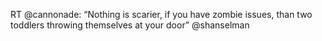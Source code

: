 <!--
id: 180312896
link: http://kevinisom.info/post/180312896/rt-cannonade-nothing-is-scarier-if-you-have
slug: rt-cannonade-nothing-is-scarier-if-you-have
date: Sat Sep 05 2009 22:17:30 GMT+1200 (NZST)
raw: {"blog_name":"kevinisom","id":180312896,"post_url":"http://kevinisom.info/post/180312896/rt-cannonade-nothing-is-scarier-if-you-have","slug":"rt-cannonade-nothing-is-scarier-if-you-have","type":"text","date":"2009-09-05 10:17:30 GMT","timestamp":1252145850,"state":"published","format":"html","reblog_key":"zRlTRfc3","tags":[],"short_url":"http://tmblr.co/Zw68YyAlrj0","highlighted":[],"feed_item":"http://twitter.com/kev_nz/statuses/3775463091","from_feed_id":"650289","note_count":0,"title":null,"body":"<p>RT @cannonade: &#8220;Nothing is scarier, if you have zombie issues, than two toddlers throwing themselves at your door&#8221; @shanselman</p>"}
publish: 2009-09-05
tags: 
title: null
-->


RT @cannonade: “Nothing is scarier, if you have zombie issues, than two
toddlers throwing themselves at your door” @shanselman


